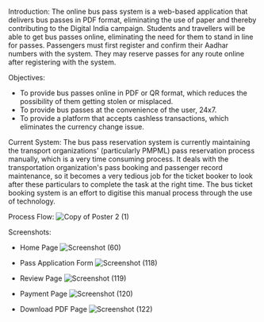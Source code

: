 Introduction:
  The online bus pass system is a web-based application that delivers bus passes in PDF format, eliminating the use of paper and thereby contributing to the Digital India campaign. Students and travellers will be able to get bus passes online, eliminating the need for them to stand in line for passes. Passengers must first register and confirm their Aadhar numbers with the system. They may reserve passes for any route online after registering with the system.



Objectives:
- To provide bus passes online in PDF or QR format, which reduces the possibility of them getting stolen or misplaced. 
- To provide bus passes at the convenience of the user, 24x7.
- To provide a platform that accepts cashless transactions, which eliminates the currency change issue.



Current System:
  The bus pass reservation system is currently maintaining the transport organizations' (particularly PMPML) pass reservation process manually, which is a very time consuming process. It deals with the transportation organization's pass booking and passenger record maintenance, so it becomes a very tedious job for the ticket booker to look after these particulars to complete the task at the right time. The bus ticket booking system is an effort to digitise this manual process through the use of technology.

Process Flow:
![Copy of Poster 2 (1)](https://user-images.githubusercontent.com/114758020/207737424-3a4e2dd7-fe69-4d06-9b35-bb1d26e5de7a.png)




Screenshots:

- Home Page
![Screenshot (60)](https://user-images.githubusercontent.com/114758020/207737992-51006d43-d1db-44a3-bbf6-39da6947ffaf.png)


- Pass Application Form
![Screenshot (118)](https://user-images.githubusercontent.com/114758020/207737953-74525f23-e2fe-40fe-b3e3-8f955635c760.png)

- Review Page
![Screenshot (119)](https://user-images.githubusercontent.com/114758020/207738101-9bcba84a-6473-4968-aa4c-4bceda572eac.png)

- Payment Page
![Screenshot (120)](https://user-images.githubusercontent.com/114758020/207738254-6d2aee65-1f0e-4448-8d09-60438b8e66a6.png)

- Download PDF Page
![Screenshot (122)](https://user-images.githubusercontent.com/114758020/207738296-86dc5763-759a-4dcd-b06d-918cf73961bc.png)
